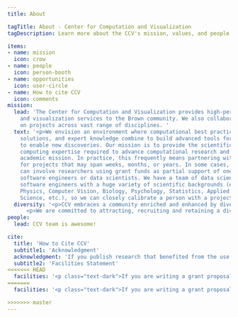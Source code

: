 ```yaml
---
title: About

tagTitle: About - Center for Computation and Visualization
tagDescription: Learn more about the CCV's mission, values, and people.

items:
- name: mission
  icon: crow
- name: people
  icon: person-booth
- name: opportunities
  icon: user-circle
- name: How to cite CCV
  icon: comments
mission:
  lead: 'The Center for Computation and Visualization provides high-performance computing
    and visualization services to the Brown community. We also collaborate with researchers
    on projects across vast range of disciplines. '
  text: '<p>We envision an environment where computational best practices, innovative
    solutions, and expert knowledge combine to build advanced tools for research and
    to enable new discoveries. Our mission is to provide the scientific and technical
    computing expertise required to advance computational research and support Brown’s
    academic mission. In practice, this frequently means partnering with researchers
    for projects that may span weeks, months, or years. In some cases, these partnerships
    can involve researchers using grant funds as partial support of one of our research
    software engineers or data scientists. We have a team of data scientists and research
    software engineers with a huge variety of scientific backgrounds (e.g., Engineering,
    Physics, Computer Vision, Biology, Psychology, Statistics, Applied Math, Computer
    Science, etc.), so we can closely calibrate a person with a project.</p>'
  diversity: '<p>CCV embraces a community enriched and enhanced by diverse dimensions, including race, ethnicity and national origins, disability status, gender and gender identity, sexuality, class and religion.  We believe diversity brings innovation and progress. We are especially committed to increasing the representation of those populations that have been historically underrepresented in STEM.</p>
      <p>We are committed to attracting, recruiting and retaining a diverse team. We especially encourage individuals from underrepresented groups to join our community.</p>'
people:
  lead: CCV team is awesome!

cite:
  title: 'How to Cite CCV'
  subtitle1: 'Acknowledgment'
  acknowledgment: 'If you publish research that benefited from the use of CCV services or resources, we would greatly appreciate an acknowledgment that states:</p><p>This research [Part of this research] was conducted using [computational/visualization] resources and services at the Center for Computation and Visualization, Brown University.'
  subtitle2: 'Facilities Statement'
<<<<<<< HEAD
  facilities: '<p class="text-dark">If you are writing a grant proposal for research that will use CCV facilities, please use the following text as a short description of our facilities:</p><p>Brown University continues to make significant investments in resources to promote high performance computing, analysis, and handling of massive data sets. A key resource is the Center for Computation and Visualization (CCV). CCV functions are to partner with faculty and researchers in their funded research projects with CCV’s research software engineers and data scientists, who write, test, and optimize code, and are co-authors on scientific publications; to generate, store, backup, analyze or visualize large datasets; and to provide the necessary infrastructure, including support, to transfer and share data at high bandwidths through a parallel file system. CCV establishes collaborations with research groups to install, run, test, and debug parallel or compute-intensive algorithms and applications and provides access to systems with specialized hardware, such as large memory or GPU accelerators. CCV also provides a business model to integrate and operate externally funded hardware into Brown’s on-campus data center.</p><p>The computing platform comprises ~500 high performance computing node system, some with 768GB and 2TB memory, as well as GPU nodes with approximately 200 GPUs (mostly Turing, with some Volta and Pascal GPUs), for a total core count of over 10,000. A GPFS parallel filesystem provides roughly 2PB of disk storage including  a 220TB NVMe disk pool. 100 Gb/s EDR Infiniband connectivity is used for all parallel applications messaging and I/O.</p><p>The storage system is integrated with a 12PB Tivoli TSM backup/archival system. CCV also maintains a high end visualization lab with large scale immersive visualization capabilities. This includes a fully immersive 360 degree YURT designed and built by Brown, a 3-wall Cave system, and a multi-projector stereo flat display wall. Custom visualization solutions for software and hardware needs are available.</p><p class="text-dark">Please contact us if you need a more detailed description.</p>'
=======
  facilities: '<p class="text-dark">If you are writing a grant proposal for research that will use CCV facilities, please use the following text as a short description of our facilities:</p><p>Brown University continues to make significant investments in resources to promote high performance computing, analysis, and handling of massive data sets. A key resource is the Center for Computation and Visualization (CCV). CCV functions are to partner with faculty and researchers in their funded research projects with CCV application scientists, who write, test, and optimize code, and are co-authors on scientific publications; to generate, store, backup, analyze or visualize large datasets; and to provide the necessary infrastructure, including support, to transfer and share data at high bandwidths through a parallel file system. CCV establishes collaborations with research groups to install, run, test, and debug parallel or compute-intensive algorithms and applications and provides access to systems with specialized hardware, such as large memories or GPU co accelerators. CCV also provides a business model to integrate externally funded hardware into Brown’s on-campus data center.</p><p>The computing platform comprises a 450+ high performance computing node system, some with extra large memory and some with GPUs for accelerated computing, for a total core count of over 7,000, and peak performance of roughly 125 Teraflops. A GPFS parallel filesystem provides roughly 400 Terabytes of disk storage and 40 Gigabits per second Infiniband connectivity is used for all parallel applications messaging and I/O. The storage system is integrated with a 2 Petabyte Tivoli TSM backup/archival system. CCV also maintains a high end visualization lab with large scale immersive visualization capabilities. This includes a fully immersive 360 degree YURT, a 3-wall Cave system, and a multi-projector stereo flat display wall. Custom visualization solutions for software and hardware needs are available.</p><p class="text-dark">Please contact us if you need a more detailed description.</p>'

>>>>>>> master
---
```

